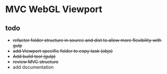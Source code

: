 MVC WebGL Viewport
================

## todo ##
- ~~refactor folder structure in source and dist to allow more flexibility with gulp~~
- ~~add Viewport specific folder to copy task (objs)~~
- ~~Add build tool (gulp)~~
- ~~review MVC structure~~
- add documentation
